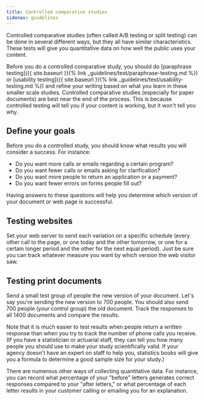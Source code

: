```yaml
---
title: Controlled comparative studies
sidenav: guidelines
---
```


Controlled comparative studies (often called A/B testing or split testing) can be done in several different ways, but they all have similar characteristics. These tests will give you quantitative data on how well the public uses your content.

Before you do a controlled comparative study, you should do [paraphrase testing]({{ site.baseurl }}{% link _guidelines/test/paraphrase-testing.md %}) or [usability testing]({{ site.baseurl }}{% link _guidelines/test/usability-testing.md %}) and refine your writing based on what you learn in these smaller scale studies. Controlled comparative studies (especially for paper documents) are best near the end of the process. This is because controlled testing will tell you if your content is working, but it won't tell you why.

## Define your goals

Before you do a controlled study, you should know what results you will consider a success. For instance:

- Do you want more calls or emails regarding a certain program?
- Do you want fewer calls or emails asking for clarification?
- Do you want more people to return an application or a payment?
- Do you want fewer errors on forms people fill out?

Having answers to these questions will help you determine which version of your document or web page is successful.

## Testing websites

Set your web server to send each variation on a specific schedule (every other call to the page, or one today and the other tomorrow, or one for a certain longer period and the other for the next equal period). Just be sure you can track whatever measure you want by which version the web visitor saw.

## Testing print documents

Send a small test group of people the new version of your document. Let's say you're sending the new version to 700 people. You should also send 700 people (your control group) the old document. Track the responses to all 1400 documents and compare the results.

Note that it is much easier to test results when people return a written response than when you try to track the number of phone calls you receive. (If you have a statistician or actuarial staff, they can tell you how many people you should use to make your study scientifically valid. If your agency doesn't have an expert on staff to help you, statistics books will give you a formula to determine a good sample size for your study.)

There are numerous other ways of collecting quantitative data. For instance, you can record what percentage of your "before" letters generates correct responses compared to your "after letters," or what percentage of each letter results in your customer calling or emailing you for an explanation.
